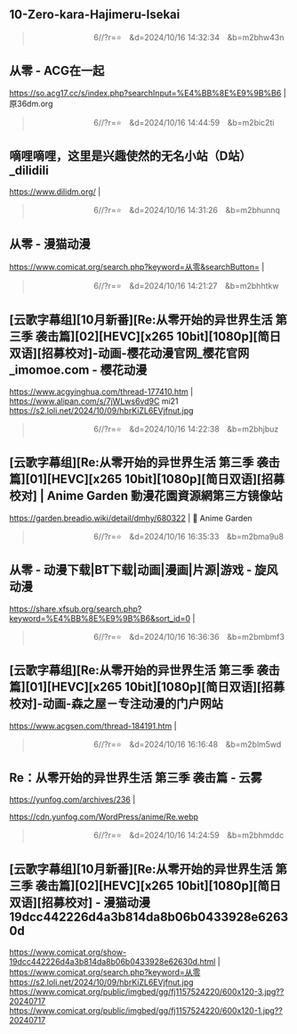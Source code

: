 ## 10-Zero-kara-Hajimeru-Isekai

>　　　　　　　　6//?r=⭐　&d=2024/10/16 14:32:34　&b=m2bhw43n
## 从零 - ACG在一起
https://so.acg17.cc/s/index.php?searchInput=%E4%BB%8E%E9%9B%B6
|
原36dm.org

>　　　　　　　　6//?r=⭐　&d=2024/10/16 14:44:59　&b=m2bic2ti
## 嘀哩嘀哩，这里是兴趣使然的无名小站（D站）_dilidili
https://www.dilidm.org/
|

>　　　　　　　　6//?r=⭐　&d=2024/10/16 14:31:26　&b=m2bhunnq
## 从零 - 漫猫动漫
https://www.comicat.org/search.php?keyword=从零&searchButton=
|

>　　　　　　　　6//?r=⭐　&d=2024/10/16 14:21:27　&b=m2bhhtkw
## [云歌字幕组][10月新番][Re:从零开始的异世界生活 第三季 袭击篇][02][HEVC][x265 10bit][1080p][简日双语][招募校对]-动画-樱花动漫官网_樱花官网_imomoe.com - 樱花动漫
https://www.acgyinghua.com/thread-177410.htm
|
https://www.alipan.com/s/7jWLws6vd9C
mi21
https://s2.loli.net/2024/10/09/hbrKiZL6EVjfnut.jpg

>　　　　　　　　6//?r=⭐　&d=2024/10/16 14:22:38　&b=m2bhjbuz
## [云歌字幕组][Re:从零开始的异世界生活 第三季 袭击篇][01][HEVC][x265 10bit][1080p][简日双语][招募校对] | Anime Garden 動漫花園資源網第三方镜像站
https://garden.breadio.wiki/detail/dmhy/680322
|
🌸 Anime Garden

>　　　　　　　　6//?r=⭐　&d=2024/10/16 16:35:33　&b=m2bma9u8
## 从零 - 动漫下载|BT下载|动画|漫画|片源|游戏 - 旋风动漫
https://share.xfsub.org/search.php?keyword=%E4%BB%8E%E9%9B%B6&sort_id=0
|

>　　　　　　　　6//?r=⭐　&d=2024/10/16 16:36:36　&b=m2bmbmf3
## [云歌字幕组][Re:从零开始的异世界生活 第三季 袭击篇][01][HEVC][x265 10bit][1080p][简日双语][招募校对]-动画-森之屋－专注动漫的门户网站
https://www.acgsen.com/thread-184191.htm
|

>　　　　　　　　6//?r=⭐　&d=2024/10/16 16:16:48　&b=m2blm5wd
## Re：从零开始的异世界生活 第三季 袭击篇 - 云雾
https://yunfog.com/archives/236
|

https://cdn.yunfog.com/WordPress/anime/Re.webp

>　　　　　　　　6//?r=⭐　&d=2024/10/16 14:24:59　&b=m2bhmddc
## [云歌字幕组][10月新番][Re:从零开始的异世界生活 第三季 袭击篇][02][HEVC][x265 10bit][1080p][简日双语][招募校对] - 漫猫动漫 19dcc442226d4a3b814da8b06b0433928e62630d
https://www.comicat.org/show-19dcc442226d4a3b814da8b06b0433928e62630d.html
|
https://www.comicat.org/search.php?keyword=从零
https://s2.loli.net/2024/10/09/hbrKiZL6EVjfnut.jpg
https://www.comicat.org/public/imgbed/gg/fj1157524220/600x120-3.jpg??20240717
https://www.comicat.org/public/imgbed/gg/fj1157524220/600x120-1.jpg??20240717
